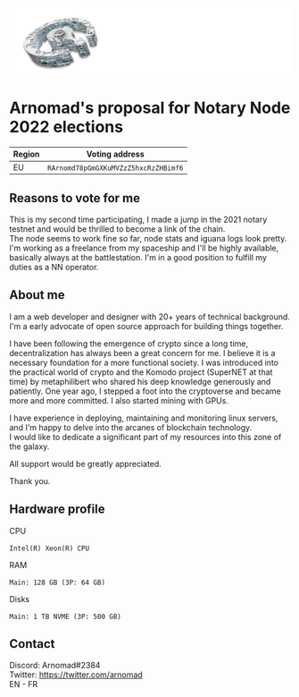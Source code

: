 ![Spaceship](banner.png)

# Arnomad's proposal for Notary Node 2022 elections  
| Region | Voting address |
| --- | --- |
| EU | ```RArnomd78pGmGXKuMVZzZ5hxcRzZHBimf6``` |

## Reasons to vote for me

This is my second time participating, I made a jump in the 2021 notary testnet and would be thrilled to become a link of the chain.   
The node seems to work fine so far, node stats and iguana logs look pretty.   
I'm working as a freelance from my spaceship and I'll be highly available, basically always at the battlestation. I'm in a good position to fulfill my duties as a NN operator.  

## About me

I am a web developer and designer with 20+ years of technical background. I'm a early advocate of open source approach for building things together.

I have been following the emergence of crypto since a long time, decentralization has always been a great concern for me. I believe it is a necessary foundation for a more functional society. I was introduced into the practical world of crypto and the Komodo project (SuperNET at that time) by metaphilibert who shared his deep knowledge generously and patiently. One year ago, I stepped a foot into the cryptoverse and became more and more committed. I also started mining with GPUs.

I have experience in deploying, maintaining and monitoring linux servers, and I'm happy to delve into the arcanes of blockchain technology.  
I would like to dedicate a significant part of my resources into this zone of the galaxy. 

All support would be greatly appreciated.

Thank you.


## Hardware profile

CPU

    Intel(R) Xeon(R) CPU
    
RAM

    Main: 128 GB (3P: 64 GB)

Disks

    Main: 1 TB NVME (3P: 500 GB)


## Contact  
Discord: Arnomad#2384  
Twitter: https://twitter.com/arnomad  
EN - FR
